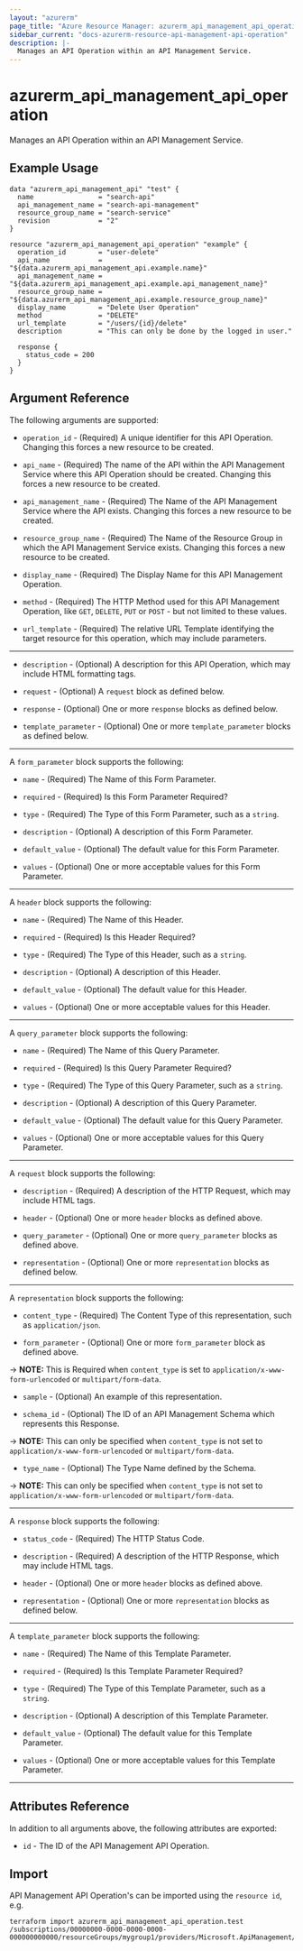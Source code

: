 ```yaml
---
layout: "azurerm"
page_title: "Azure Resource Manager: azurerm_api_management_api_operation"
sidebar_current: "docs-azurerm-resource-api-management-api-operation"
description: |-
  Manages an API Operation within an API Management Service.
---
```


# azurerm_api_management_api_operation

Manages an API Operation within an API Management Service.

## Example Usage

```hcl
data "azurerm_api_management_api" "test" {
  name                = "search-api"
  api_management_name = "search-api-management"
  resource_group_name = "search-service"
  revision            = "2"
}

resource "azurerm_api_management_api_operation" "example" {
  operation_id        = "user-delete"
  api_name            = "${data.azurerm_api_management_api.example.name}"
  api_management_name = "${data.azurerm_api_management_api.example.api_management_name}"
  resource_group_name = "${data.azurerm_api_management_api.example.resource_group_name}"
  display_name        = "Delete User Operation"
  method              = "DELETE"
  url_template        = "/users/{id}/delete"
  description         = "This can only be done by the logged in user."

  response {
    status_code = 200
  }
}
```

## Argument Reference

The following arguments are supported:

* `operation_id` - (Required) A unique identifier for this API Operation. Changing this forces a new resource to be created.

* `api_name` - (Required) The name of the API within the API Management Service where this API Operation should be created. Changing this forces a new resource to be created.

* `api_management_name` - (Required) The Name of the API Management Service where the API exists. Changing this forces a new resource to be created.

* `resource_group_name` - (Required) The Name of the Resource Group in which the API Management Service exists. Changing this forces a new resource to be created.

* `display_name` - (Required) The Display Name for this API Management Operation.

* `method` - (Required) The HTTP Method used for this API Management Operation, like `GET`, `DELETE`, `PUT` or `POST` - but not limited to these values.

* `url_template` - (Required) The relative URL Template identifying the target resource for this operation, which may include parameters.

---

* `description` - (Optional) A description for this API Operation, which may include HTML formatting tags.

* `request` - (Optional) A `request` block as defined below.

* `response` - (Optional) One or more `response` blocks as defined below.

* `template_parameter` - (Optional) One or more `template_parameter` blocks as defined below.


---

A `form_parameter` block supports the following:

* `name` - (Required) The Name of this Form Parameter.

* `required` - (Required) Is this Form Parameter Required?

* `type` - (Required) The Type of this Form Parameter, such as a `string`.

* `description` - (Optional) A description of this Form Parameter.

* `default_value` - (Optional) The default value for this Form Parameter.

* `values` - (Optional) One or more acceptable values for this Form Parameter.

---

A `header` block supports the following:

* `name` - (Required) The Name of this Header.

* `required` - (Required) Is this Header Required?

* `type` - (Required) The Type of this Header, such as a `string`.

* `description` - (Optional) A description of this Header.

* `default_value` - (Optional) The default value for this Header.

* `values` - (Optional) One or more acceptable values for this Header.

---

A `query_parameter` block supports the following:

* `name` - (Required) The Name of this Query Parameter.

* `required` - (Required) Is this Query Parameter Required?

* `type` - (Required) The Type of this Query Parameter, such as a `string`.

* `description` - (Optional) A description of this Query Parameter.

* `default_value` - (Optional) The default value for this Query Parameter.

* `values` - (Optional) One or more acceptable values for this Query Parameter.

---

A `request` block supports the following:

* `description` - (Required) A description of the HTTP Request, which may include HTML tags.

* `header` - (Optional) One or more `header` blocks as defined above.

* `query_parameter` - (Optional) One or more `query_parameter` blocks as defined above.

* `representation` - (Optional) One or more `representation` blocks as defined below.

---

A `representation` block supports the following:

* `content_type` - (Required) The Content Type of this representation, such as `application/json`.

* `form_parameter` - (Optional) One or more `form_parameter` block as defined above.

-> **NOTE:** This is Required when `content_type` is set to `application/x-www-form-urlencoded` or `multipart/form-data`.

* `sample` - (Optional) An example of this representation.

* `schema_id` - (Optional) The ID of an API Management Schema which represents this Response.

-> **NOTE:** This can only be specified when `content_type` is not set to `application/x-www-form-urlencoded` or `multipart/form-data`.

* `type_name` - (Optional) The Type Name defined by the Schema.

-> **NOTE:** This can only be specified when `content_type` is not set to `application/x-www-form-urlencoded` or `multipart/form-data`.

---

A `response` block supports the following:

* `status_code` - (Required) The HTTP Status Code.

* `description` - (Required) A description of the HTTP Response, which may include HTML tags.

* `header` - (Optional) One or more `header` blocks as defined above.

* `representation` - (Optional) One or more `representation` blocks as defined below.

---

A `template_parameter` block supports the following:

* `name` - (Required) The Name of this Template Parameter.

* `required` - (Required) Is this Template Parameter Required?

* `type` - (Required) The Type of this Template Parameter, such as a `string`.

* `description` - (Optional) A description of this Template Parameter.

* `default_value` - (Optional) The default value for this Template Parameter.

* `values` - (Optional) One or more acceptable values for this Template Parameter.

---

## Attributes Reference

In addition to all arguments above, the following attributes are exported:

* `id` - The ID of the API Management API Operation.

## Import

API Management API Operation's can be imported using the `resource id`, e.g.

```shell
terraform import azurerm_api_management_api_operation.test /subscriptions/00000000-0000-0000-0000-000000000000/resourceGroups/mygroup1/providers/Microsoft.ApiManagement/service/instance1/operations/operation1
```
